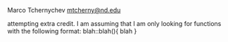 Marco Tchernychev
mtcherny@nd.edu

attempting extra credit. I am assuming that I am only looking for functions with the following format:
blah::blah(){
	blah
}
